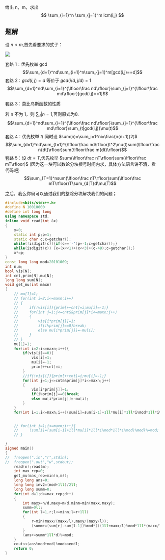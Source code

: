 给出 n，m，求出
$$
\sum_{i=1}^n \sum_{j=1}^m lcm(i,j)
$$

## 题解
 设 $n<m$,首先看要求的式子：

![](https://storage.simpletex.cn/view/fciUV77roBDQ7uN9HMkwMLcZ7WzilIID2)


套路 1：优先枚举 gcd
$$\sum_{d=1}^nd\sum_{i=1}^n\sum_{j=1}^m[gcd(i,j)==d]$$
套路 2：$gcd(i,j)=d$ 等价于 $gcd(i/d,j/d)=1$
$$\sum_{d=1}^nd\sum_{i=1}^{\lfloor\frac nd\rfloor}\sum_{j=1}^{\lfloor\frac md\rfloor}[gcd(i,j)==1]$$


套路 3：莫比乌斯函数的性质

若 n 不为 1，则 $\sum_d|n=1$,否则原式为0.
$$\sum_{d=1}^nd\sum_{i=1}^{\lfloor\frac nd\rfloor}\sum_{j=1}^{\lfloor\frac md\rfloor}\sum_{t|gcd(i,j)}\mu(t)$$
套路 4：优先枚举 $t($ 同时设 $sum(n)=\sum_i=1^ni=\frac{n(n+1)}2)$
$$\sum_{d=1}^nd\sum_{t=1}^{\lfloor\frac nd\rfloor}t^2\mu(t)sum(\lfloor\frac n{dt}\rfloor)sum(\lfloor\frac m{dt}\rfloor)$$
套路 5：设 $dt=T$,优先枚举 $sum(\lfloor\frac nT\rfloor)sum(\lfloor\frac mT\rfloor)$ (因为这一块可以数论分块根号时间内求，具体方法语言讲不清，看代码吧)
$$\sum_{T=1}^nsum(\lfloor\frac nT\rfloor)sum(\lfloor\frac mT\rfloor)T\sum_{d|T}d\mu(T)$$

之后，我么你局可以通过我们的整除分块解决我们的问题；
```cpp
#include<bits/stdc++.h>
#define N 10010000
#define int long long
using namespace std;
inline void read(int &x)
{
    x=0;
    static int p;p=1;
    static char c;c=getchar();
    while(!isdigit(c)){if(c=='-')p=-1;c=getchar();}
    while(isdigit(c)) {x=(x<<1)+(x<<3)+(c-48);c=getchar();}
    x*=p;
}
const long long mod=20101009;
int n,m;
bool vis[N];
int cnt,prim[N],mu[N];
long long sum[N];
void get_mu(int maxn)
{
    // mu[1]=1;
    // for(int i=2;i<=maxn;i++)
    // {
    //     if(!vis[i]){prim[++cnt]=i;mu[i]=-1;}
    //     for(int j=1;j<=cnt&&prim[j]*i<=maxn;j++)
    //     {
    //         vis[i*prim[j]]=1;
    //         if(i%prim[j]==0)break;
    //         else mu[i*prim[j]]=-mu[i];
    //     }
    // }
    mu[1]=1;
    for(int i=2;i<=maxn;i++){
        if(vis[i]==0){
            vis[i]=1;
            mu[i]=-1;
            prim[++cnt]=i;
        }
        //if(!vis[i]){prim[++cnt]=i;mu[i]=-1;}
        for(int j=1;j<=cnt&&prim[j]*i<=maxn;j++)
        {
            vis[i*prim[j]]=1;
            if(i%prim[j]==0)break;
            else mu[i*prim[j]]=-mu[i];
        }
    }
    for(int i=1;i<=maxn;i++)(sum[i]=sum[i-1]+1ll*mu[i]*1ll*i%mod*1ll*i%mod)%=mod;

    
    // for(int i=1;i<=maxn;i++){
    //     (sum[i]=(sum[i-1]+1ll*mu[i]*1ll*i%mod*1ll*i%mod)%mod)%=mod;
    // }

}
signed main()
{
//	freopen(".in","r",stdin);
//	freopen(".out","w",stdout);
    read(n);read(m);
    int max_rep=0;
    get_mu(max_rep=min(n,m));
    long long ans=0;
    long long inv2=(mod+1ll)/2ll;
    long long summ=0;
    for(int d=1;d<=max_rep;d++)
    {
        int maxx=n/d,maxy=m/d,minn=min(maxx,maxy);
        summ=0ll;
        for(int l=1,r;l<=minn;l=r+1ll)
        {
            r=min(maxx/(maxx/l),maxy/(maxy/l));
            (summ+=(sum[r]-sum[l-1])%mod*(((1ll+maxx/l)%mod*1ll*(maxx/l)%mod*inv2%mod)%mod)%mod*(((1ll+maxy/l)%mod*1ll*(maxy/l)%mod*inv2%mod)%mod)%mod)%=mod;
        }
        (ans+=summ*1ll*d)%=mod;
    }
    cout<<(ans%mod+mod)%mod<<endl;
    return 0;
}
```